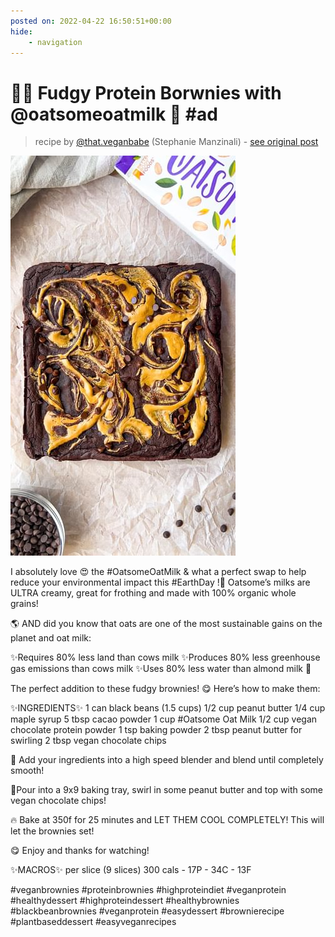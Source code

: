 ```yaml
---
posted on: 2022-04-22 16:50:51+00:00
hide:
    - navigation
---
```


# 🎉😍 Fudgy Protein Borwnies with @oatsomeoatmilk 🙌 #ad  

> recipe by [@that.veganbabe](https://www.instagram.com/that.veganbabe/) 
(Stephanie Manzinali) - [see original post](https://instagram.com/p/CcqSD0EMS9k)

![](../img/that.veganbabe_22-04-2022_1604.png)


I absolutely love 😍 the \#OatsomeOatMilk & what a perfect swap to help reduce your environmental impact this \#EarthDay !🌱 Oatsome’s milks are ULTRA creamy, great for frothing and made with 100% organic whole grains! 

🌎 AND did you know that oats are one of the most sustainable gains on the planet and oat milk:

✨Requires 80% less land than cows milk
✨Produces 80% less greenhouse gas emissions than cows milk
✨Uses 80% less water than almond milk 🤯 

The perfect addition to these fudgy brownies! 😋 Here’s how to make them:

✨INGREDIENTS✨
1 can black beans (1.5 cups)
1/2 cup peanut butter
1/4 cup maple syrup
5 tbsp cacao powder
1 cup \#Oatsome Oat Milk
1/2 cup vegan chocolate protein powder 
1 tsp baking powder
2 tbsp peanut butter for swirling
2 tbsp vegan chocolate chips

🙌 Add your ingredients into a high speed blender and blend until completely smooth!

🍫Pour into a 9x9 baking tray, swirl in some peanut butter and top with some vegan chocolate chips!

🔥 Bake at 350f for 25 minutes and LET THEM COOL COMPLETELY! This will let the brownies set!

😋 Enjoy and thanks for watching!

✨MACROS✨ per slice (9 slices)
300 cals - 17P - 34C - 13F

\#veganbrownies \#proteinbrownies \#highproteindiet \#veganprotein \#healthydessert \#highproteindessert \#healthybrownies \#blackbeanbrownies \#veganprotein \#easydessert \#brownierecipe \#plantbaseddessert \#easyveganrecipes 